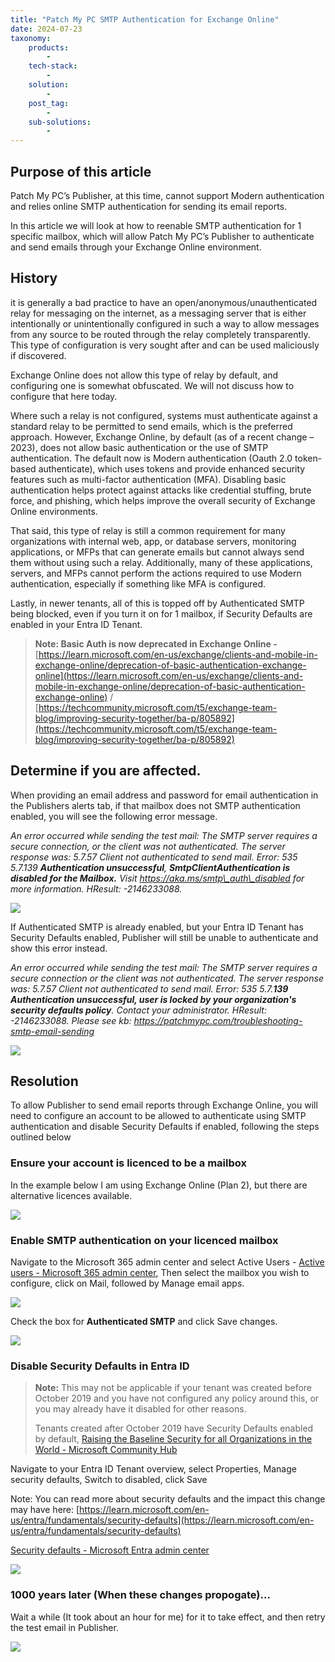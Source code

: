 ```yaml
---
title: "Patch My PC SMTP Authentication for Exchange Online"
date: 2024-07-23
taxonomy:
    products:
        - 
    tech-stack:
        - 
    solution:
        - 
    post_tag:
        - 
    sub-solutions:
        - 
---
```


## Purpose of this article

Patch My PC’s Publisher, at this time, cannot support Modern authentication and relies online SMTP authentication for sending its email reports.

In this article we will look at how to reenable SMTP authentication for 1 specific mailbox, which will allow Patch My PC’s Publisher to authenticate and send emails through your Exchange Online environment.

## History

it is generally a bad practice to have an open/anonymous/unauthenticated relay for messaging on the internet, as a messaging server that is either intentionally or unintentionally configured in such a way to allow messages from any source to be routed through the relay completely transparently. This type of configuration is very sought after and can be used maliciously if discovered.

Exchange Online does not allow this type of relay by default, and configuring one is somewhat obfuscated. We will not discuss how to configure that here today.

Where such a relay is not configured, systems must authenticate against a standard relay to be permitted to send emails, which is the preferred approach. However, Exchange Online, by default (as of a recent change – 2023), does not allow basic authentication or the use of SMTP authentication. The default now is Modern authentication (Oauth 2.0 token-based authenticate), which uses tokens and provide enhanced security features such as multi-factor authentication (MFA). Disabling basic authentication helps protect against attacks like credential stuffing, brute force, and phishing, which helps improve the overall security of Exchange Online environments.

That said, this type of relay is still a common requirement for many organizations with internal web, app, or database servers, monitoring applications, or MFPs that can generate emails but cannot always send them without using such a relay. Additionally, many of these applications, servers, and MFPs cannot perform the actions required to use Modern authentication, especially if something like MFA is configured.

Lastly, in newer tenants, all of this is topped off by Authenticated SMTP being blocked, even if you turn it on for 1 mailbox, if Security Defaults are enabled in your Entra ID Tenant.

> **Note: Basic Auth is now deprecated in Exchange Online -** [https://learn.microsoft.com/en-us/exchange/clients-and-mobile-in-exchange-online/deprecation-of-basic-authentication-exchange-online](https://learn.microsoft.com/en-us/exchange/clients-and-mobile-in-exchange-online/deprecation-of-basic-authentication-exchange-online) / [https://techcommunity.microsoft.com/t5/exchange-team-blog/improving-security-together/ba-p/805892](https://techcommunity.microsoft.com/t5/exchange-team-blog/improving-security-together/ba-p/805892)

## Determine if you are affected.

When providing an email address and password for email authentication in the Publishers alerts tab, if that mailbox does not SMTP authentication enabled, you will see the following error message.

_An error occurred while sending the test mail: The SMTP server requires a secure connection, or the client was not authenticated. The server response was: 5.7.57 Client not authenticated to send mail. Error: 535 5.7.139 **Authentication unsuccessful**, **SmtpClientAuthentication is disabled for the Mailbox.** Visit https://aka.ms/smtp\_auth\_disabled for more information. HResult: -2146233088._

![](../../_images/SMTP-Blog-Picture1.png)

If Authenticated SMTP is already enabled, but your Entra ID Tenant has Security Defaults enabled, Publisher will still be unable to authenticate and show this error instead.

_An error occurred while sending the test mail: The SMTP server requires a secure connection or the client was not authenticated. The server response was: 5.7.57 Client not authenticated to send mail. Error: 535 5.7.**139 Authentication unsuccessful, user is locked by your organization's security defaults policy**. Contact your administrator. HResult: -2146233088. Please see kb: https://patchmypc.com/troubleshooting-smtp-email-sending_

![](../../_images/SMTP-Blog-Picture2.png)

## Resolution

To allow Publisher to send email reports through Exchange Online, you will need to configure an account to be allowed to authenticate using SMTP authentication and disable Security Defaults if enabled, following the steps outlined below

### Ensure your account is licenced to be a mailbox

In the example below I am using Exchange Online (Plan 2), but there are alternative licences available.

![](../../_images/SMTP-Blog-Picture3.png)

### Enable SMTP authentication on your licenced mailbox

Navigate to the Microsoft 365 admin center and select Active Users - [Active users - Microsoft 365 admin center](https://admin.microsoft.com/#/users), Then select the mailbox you wish to configure, click on Mail, followed by Manage email apps.

![](../../_images/SMTP-Blog-Picture4.png)

Check the box for **Authenticated SMTP** and click Save changes.

![](../../_images/SMTP-Blog-Picture5.png)

### Disable Security Defaults in Entra ID

> **Note:** This may not be applicable if your tenant was created before October 2019 and you have not configured any policy around this, or you may already have it disabled for other reasons.
> 
> Tenants created after October 2019 have Security Defaults enabled by default, [Raising the Baseline Security for all Organizations in the World - Microsoft Community Hub](https://techcommunity.microsoft.com/t5/microsoft-entra-blog/raising-the-baseline-security-for-all-organizations-in-the-world/ba-p/3299048)

Navigate to your Entra ID Tenant overview, select Properties, Manage security defaults, Switch to disabled, click Save

Note: You can read more about security defaults and the impact this change may have here: [https://learn.microsoft.com/en-us/entra/fundamentals/security-defaults](https://learn.microsoft.com/en-us/entra/fundamentals/security-defaults)

[Security defaults - Microsoft Entra admin center](https://entra.microsoft.com/#view/Microsoft_AAD_IAM/TenantOverview.ReactView)

![](../../_images/SMTP-Blog-Picture6.png)

### 1000 years later (When these changes propogate)...

Wait a while (It took about an hour for me) for it to take effect, and then retry the test email in Publisher.

![](../../_images/SMTP-Blog-Picture7.png)
